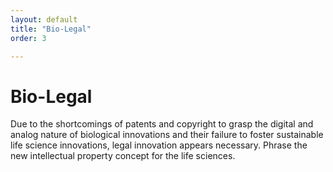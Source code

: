 ```yaml
---
layout: default
title: "Bio-Legal"
order: 3

---
```

<div class="jumbotron">
	<div class="container">
	<h1><i class="fa fa-legal"></i> Bio-Legal</h1>
    <p>
Due to the shortcomings of patents and copyright to grasp the digital and analog nature of biological innovations and their failure to foster sustainable life science innovations, legal innovation appears necessary. Phrase the new intellectual property concept for the life sciences.
    </p>
	</div>
</div>